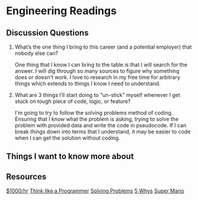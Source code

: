 # Engineering Readings

## Discussion Questions 

1. What’s the one thing I bring to this career (and a potential employer) that nobody else can?

    One thing that I know I can bring to the table is that I will search for the answer. I will dig through so many sources to figure why something does or doesn't work. I love to research in my free time for arbitrary things which extends to things I know I need to understand.
    
2. What are 3 things I’ll start doing to “un-stick” myself whenever I get stuck on tough piece of code, logic, or feature?

    I'm going to try to follow the solving problems method of coding. Ensuring that I know what the problem is asking, trying to solve the problem with provided data and write the code in pseudocode. If I can break things down into terms that I understand, it may be easier to code when I can get the solution without coding. 

## Things I want to know more about

## Resources
[$1000/hr](https://anthony-moore.medium.com/pretend-your-time-is-worth-1-000-hour-and-youll-become-100x-more-productive-6ab2302b8e8c)
[Think like a Programmer](https://medium.freecodecamp.org/how-to-think-like-a-programmer-lessons-in-problem-solving-d1d8bf1de7d2)
[Solving Problems](https://simpleprogrammer.com/solving-problems-breaking-it-down/)
[5 Whys](https://www.mindtools.com/pages/article/newTMC_5W.htm)
[Super Mario](https://www.youtube.com/watch?v=9vJRopau0g0)